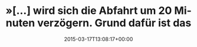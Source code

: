 ---
retweeted: false
source: <a href="http://twitter.com" rel="nofollow">Twitter Web Client</a>
entities:
  hashtags: []
  symbols: []
  user_mentions: []
  urls: []
display_text_range:
- '0'
- '118'
favorite_count: '0'
id_str: '577818741452513280'
truncated: false
retweet_count: '0'
id: '577818741452513280'
created_at: Tue Mar 17 13:08:17 +0000 2015
favorited: false
full_text: |-
  »[…] wird sich die Abfahrt um 20 Minuten verzögern. Grund dafür ist das Warten auf einen entgegenkommenden Zug.«

  Öhm.
lang: de
tags:
- pesos/twitter
date: '2015-03-17T13:08:17+00:00'
src: https://twitter.com/bascht/status/577818741452513280
original_url: https://twitter.com/bascht/status/577818741452513280
type: twitter_tweet
text: |-
  »[…] wird sich die Abfahrt um 20 Minuten verzögern. Grund dafür ist das Warten auf einen entgegenkommenden Zug.«

  Öhm.
title: "»[…] wird sich die Abfahrt um 20 Minuten verzögern. Grund dafür ist das"

---